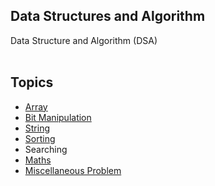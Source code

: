 ## Data Structures and Algorithm
Data Structure and Algorithm (DSA)
<Br>
</Br>

## Topics
- [Array](https://github.com/Singh-Anshu/DataStructureAndAlogirthms/tree/master/src/array)
- [Bit Manipulation](https://github.com/Singh-Anshu/DataStructureAndAlogirthms/tree/master/src/BitManiPulation)
- [String](https://github.com/Singh-Anshu/DataStructureAndAlogirthms/tree/master/src/StringsProblems)
- [Sorting](https://github.com/Singh-Anshu/DataStructureAndAlogirthms/tree/master/src/sorting)
- Searching
- [Maths](https://github.com/Singh-Anshu/DataStructureAndAlogirthms/tree/master/src/math)
- [Miscellaneous Problem](https://github.com/Singh-Anshu/DataStructureAndAlogirthms/tree/master/src/misc_problems) 
